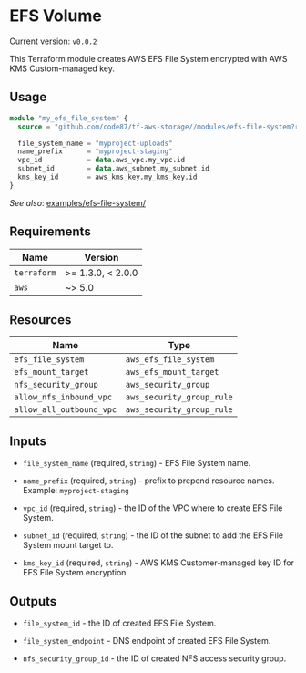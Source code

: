 # EFS Volume

Current version: `v0.0.2`

This Terraform module creates AWS EFS File System encrypted with AWS KMS Custom-managed key.


## Usage

```terraform
module "my_efs_file_system" {
  source = "github.com/code87/tf-aws-storage//modules/efs-file-system?ref=v0.0.2"

  file_system_name = "myproject-uploads"
  name_prefix      = "myproject-staging"
  vpc_id           = data.aws_vpc.my_vpc.id
  subnet_id        = data.aws_subnet.my_subnet.id
  kms_key_id       = aws_kms_key.my_kms_key.id
}
```

_See also_: [examples/efs-file-system/](https://github.com/code87/tf-aws-storage/blob/master/examples/efs-file-system/)


## Requirements

| Name        | Version           |
|-------------|-------------------|
| `terraform` | >= 1.3.0, < 2.0.0 |
| `aws`       | ~> 5.0            |


## Resources

| Name                     | Type                      |
|--------------------------|---------------------------|
| `efs_file_system`        | `aws_efs_file_system`     |
| `efs_mount_target`       | `aws_efs_mount_target`    |
| `nfs_security_group`     | `aws_security_group`      |
| `allow_nfs_inbound_vpc`  | `aws_security_group_rule` |
| `allow_all_outbound_vpc` | `aws_security_group_rule` |


## Inputs

* `file_system_name` (required, `string`) - EFS File System name.

* `name_prefix` (required, `string`) - prefix to prepend resource names.<br/>
  Example: `myproject-staging`

* `vpc_id` (required, `string`) - the ID of the VPC where to create EFS File System.

* `subnet_id` (required, `string`) - the ID of the subnet to add the EFS File System mount target to.

* `kms_key_id` (required, `string`) - AWS KMS Customer-managed key ID for EFS File System encryption.


## Outputs

* `file_system_id` - the ID of created EFS File System.

* `file_system_endpoint` - DNS endpoint of created EFS File System.

* `nfs_security_group_id` - the ID of created NFS access security group.
